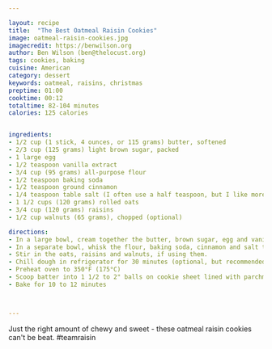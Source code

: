 ```yaml
---

layout: recipe
title:  "The Best Oatmeal Raisin Cookies"
image: oatmeal-raisin-cookies.jpg
imagecredit: https://benwilson.org
author: Ben Wilson (ben@thelocust.org)
tags: cookies, baking
cuisine: American
category: dessert
keywords: oatmeal, raisins, christmas
preptime: 01:00 
cooktime: 00:12
totaltime: 82-104 minutes
calories: 125 calories


ingredients:
- 1/2 cup (1 stick, 4 ounces, or 115 grams) butter, softened
- 2/3 cup (125 grams) light brown sugar, packed
- 1 large egg
- 1/2 teaspoon vanilla extract
- 3/4 cup (95 grams) all-purpose flour
- 1/2 teaspoon baking soda
- 1/2 teaspoon ground cinnamon
- 1/4 teaspoon table salt (I often use a half teaspoon, but I like more salt in my baked goods)
- 1 1/2 cups (120 grams) rolled oats
- 3/4 cup (120 grams) raisins
- 1/2 cup walnuts (65 grams), chopped (optional)

directions:
- In a large bowl, cream together the butter, brown sugar, egg and vanilla until smooth.
- In a separate bowl, whisk the flour, baking soda, cinnamon and salt together. Stir this into the butter/sugar mixture.
- Stir in the oats, raisins and walnuts, if using them.
- Chill dough in refrigerator for 30 minutes (optional, but recommended)
- Preheat oven to 350°F (175°C)
- Scoop batter into 1 1/2 to 2" balls on cookie sheet lined with parchment, 2" apart
- Bake for 10 to 12 minutes



---
```


Just the right amount of chewy and sweet - these oatmeal raisin cookies can't be beat. #teamraisin
